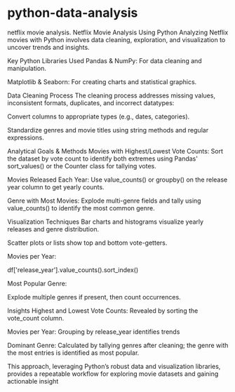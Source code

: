 # python-data-analysis
netflix movie analysis.
Netflix Movie Analysis Using Python
Analyzing Netflix movies with Python involves data cleaning, exploration, and visualization to uncover trends and insights.

Key Python Libraries Used
Pandas & NumPy: For data cleaning and manipulation.

Matplotlib & Seaborn: For creating charts and statistical graphics.

Data Cleaning Process
The cleaning process addresses missing values, inconsistent formats, duplicates, and incorrect datatypes:

Convert columns to appropriate types (e.g., dates, categories).

Standardize genres and movie titles using string methods and regular expressions.

Analytical Goals & Methods
Movies with Highest/Lowest Vote Counts: Sort the dataset by vote count to identify both extremes using Pandas' sort_values() or the Counter class for tallying votes.

Movies Released Each Year: Use value_counts() or groupby() on the release year column to get yearly counts.

Genre with Most Movies: Explode multi-genre fields and tally using value_counts() to identify the most common genre.

Visualization Techniques
Bar charts and histograms visualize yearly releases and genre distribution.

Scatter plots or lists show top and bottom vote-getters.

Movies per Year:

df['release_year'].value_counts().sort_index()

Most Popular Genre:

Explode multiple genres if present, then count occurrences.

Insights
Highest and Lowest Vote Counts: Revealed by sorting the vote_count column.

Movies per Year: Grouping by release_year identifies trends

Dominant Genre: Calculated by tallying genres after cleaning; the genre with the most entries is identified as most popular.

This approach, leveraging Python’s robust data and visualization libraries, provides a repeatable workflow for exploring movie datasets and gaining actionable insight
